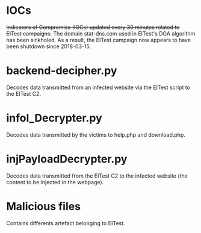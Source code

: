 # IOCs

<strike>Indicators of Compromise (IOCs) updated every 30 minutes related to EITest campaigns.</strike> The domain stat-dns.com used in EITest's DGA algorithm has been sinkholed. As a result, the EITest campaign now appears to have been shutdown since 2018-03-15.

# backend-decipher.py

Decodes data transmitted from an infected website via the EITest script to the EITest C2.

# infol_Decrypter.py

Decodes data transmitted by the victims to help.php and download.php.

# injPayloadDecrypter.py

Decodes data transmitted from the EITest C2 to the infected website (the content to be injected in the webpage).

# Malicious files

Contains differents artefact belonging to EITest.
